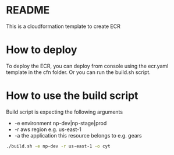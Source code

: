 # README
This is a cloudformation template to create ECR

# How to deploy
To deploy the ECR, you can deploy from console using the ecr.yaml template in the cfn folder. Or you can run the build.sh script.

# How to use the build script
Build script is expecting the following arguments
- -e environment np-dev|np-stage|prod
- -r aws region e.g. us-east-1
- -a the application this resource belongs to e.g. gears

```bash
./build.sh -e np-dev -r us-east-1 -o cyt
```